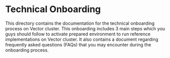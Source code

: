 # Technical Onboarding 
This directory contains the documentation for the technical onboarding process on Vector cluster. This onboarding includes 3 main steps which you guys should follow to activate prepared environment to run reference implementations on Vector cluster. It also contains a document regarding frequently asked questions (FAQs) that you may encounter during the onboarding process.